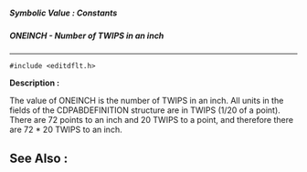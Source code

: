 ##### Symbolic Value : Constants
##### ONEINCH - Number of TWIPS in an inch
---
```
#include <editdflt.h>
```
**Description :**

The value of ONEINCH is the number of TWIPS in an inch.  All units in the 
fields of the CDPABDEFINITION structure are in TWIPS (1/20 of a point).  There 
are 72 points to an inch and 20 TWIPS to a point, and therefore there are 72 * 
20 TWIPS to an inch. 

**See Also :**
---
